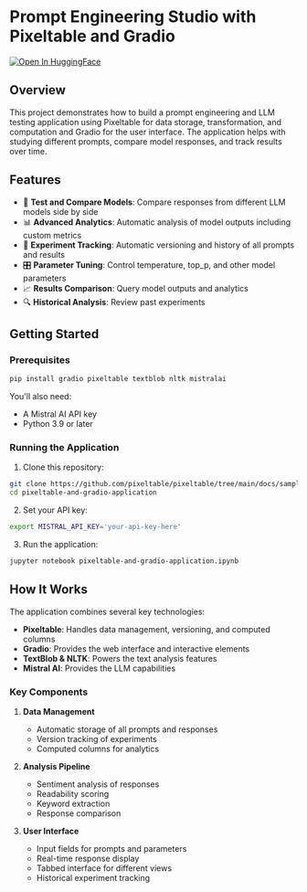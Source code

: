 # Prompt Engineering Studio with Pixeltable and Gradio

[![Open In HuggingFace](https://img.shields.io/badge/Live-%F0%9F%A4%97%20Hugging%20Face-blue)](https://huggingface.co/spaces/Pixeltable/Prompt-Engineering-and-LLM-Studio)

## Overview

This project demonstrates how to build a prompt engineering and LLM testing application using Pixeltable for data storage, transformation, and computation and Gradio for the user interface. The application helps with studying different prompts, compare model responses, and track results over time.

## Features

- 🔄 **Test and Compare Models**: Compare responses from different LLM models side by side
- 📊 **Advanced Analytics**: Automatic analysis of model outputs including custom metrics
- 📝 **Experiment Tracking**: Automatic versioning and history of all prompts and results
- 🎛️ **Parameter Tuning**: Control temperature, top_p, and other model parameters
- 📈 **Results Comparison**: Query model outputs and analytics
- 🔍 **Historical Analysis**: Review past experiments

## Getting Started

### Prerequisites

```bash
pip install gradio pixeltable textblob nltk mistralai
```

You'll also need:
- A Mistral AI API key
- Python 3.9 or later

### Running the Application

1. Clone this repository:
```bash
git clone https://github.com/pixeltable/pixeltable/tree/main/docs/sample-apps/pixeltable-and-gradio-application.git
cd pixeltable-and-gradio-application
```

2. Set your API key:
```bash
export MISTRAL_API_KEY='your-api-key-here'
```

3. Run the application:
```bash
jupyter notebook pixeltable-and-gradio-application.ipynb
```

## How It Works

The application combines several key technologies:

- **Pixeltable**: Handles data management, versioning, and computed columns
- **Gradio**: Provides the web interface and interactive elements
- **TextBlob & NLTK**: Powers the text analysis features
- **Mistral AI**: Provides the LLM capabilities

### Key Components

1. **Data Management**
   - Automatic storage of all prompts and responses
   - Version tracking of experiments
   - Computed columns for analytics

2. **Analysis Pipeline**
   - Sentiment analysis of responses
   - Readability scoring
   - Keyword extraction
   - Response comparison

3. **User Interface**
   - Input fields for prompts and parameters
   - Real-time response display
   - Tabbed interface for different views
   - Historical experiment tracking
